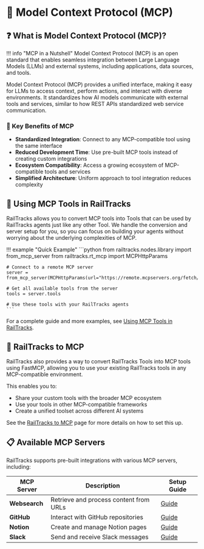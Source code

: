 # 🔌 Model Context Protocol (MCP)

## ❓ What is Model Context Protocol (MCP)?

!!! info "MCP in a Nutshell"
    Model Context Protocol (MCP) is an open standard that enables seamless integration between Large Language Models (LLMs) and external systems, including applications, data sources, and tools.

Model Context Protocol (MCP) provides a unified interface, making it easy for LLMs to access context, perform actions, and interact with diverse environments. It standardizes how AI models communicate with external tools and services, similar to how REST APIs standardized web service communication.

### 🌟 Key Benefits of MCP

- **Standardized Integration**: Connect to any MCP-compatible tool using the same interface
- **Reduced Development Time**: Use pre-built MCP tools instead of creating custom integrations
- **Ecosystem Compatibility**: Access a growing ecosystem of MCP-compatible tools and services
- **Simplified Architecture**: Uniform approach to tool integration reduces complexity


## 🔧 Using MCP Tools in RailTracks

RailTracks allows you to convert MCP tools into Tools that can be used by RailTracks agents just like any other Tool. We handle the conversion and server setup for you, so you can focus on building your agents without worrying about the underlying complexities of MCP.

!!! example "Quick Example"
    ```python
    from railtracks.nodes.library import from_mcp_server
    from railtracks.rt_mcp import MCPHttpParams
    
    # Connect to a remote MCP server
    server = from_mcp_server(MCPHttpParams(url="https://remote.mcpservers.org/fetch/mcp"))
    
    # Get all available tools from the server
    tools = server.tools
    
    # Use these tools with your RailTracks agents
    ```

For a complete guide and more examples, see [Using MCP Tools in RailTracks](MCP_tools_in_RT.md).

## 🔄 RailTracks to MCP

RailTracks also provides a way to convert RailTracks Tools into MCP tools using FastMCP, allowing you to use your existing RailTracks tools in any MCP-compatible environment.

This enables you to:

- Share your custom tools with the broader MCP ecosystem
- Use your tools in other MCP-compatible frameworks
- Create a unified toolset across different AI systems

See the [RailTracks to MCP](RTtoMCP.md) page for more details on how to set this up.

## 📋 Available MCP Servers

RailTracks supports pre-built integrations with various MCP servers, including:

| MCP Server    | Description | Setup Guide                                 |
|---------------|-------------|---------------------------------------------|
| **Websearch** | Retrieve and process content from URLs | [Guide](../guides/websearch_integration.md) |
| **GitHub**    | Interact with GitHub repositories | [Guide](../guides/github.md)                |
| **Notion**    | Create and manage Notion pages | [Guide](../guides/notion.md)                |
| **Slack**     | Send and receive Slack messages | [Guide](../guides/slack.md)                 |